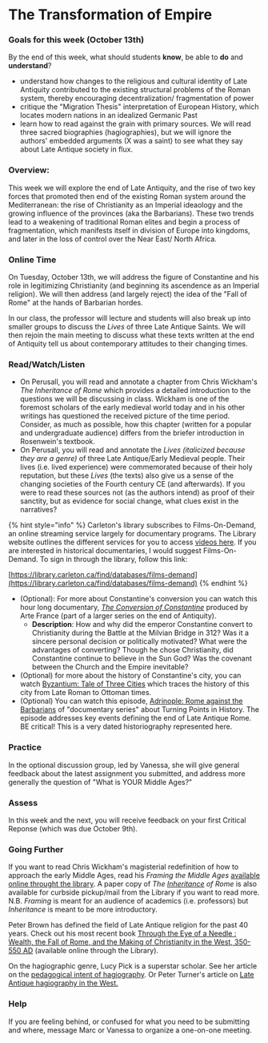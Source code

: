 # The Transformation of Empire

### Goals for this week \(October 13th\)

By the end of this week, what should students **know**, be able to **do** and **understand**?

* understand how changes to the religious and cultural identity of Late Antiquity contributed to the existing structural problems of the Roman system, thereby encouraging decentralization/ fragmentation of power
* critique the "Migration Thesis" interpretation of European History, which locates modern nations in an idealized Germanic Past
* learn how to read against the grain with primary sources. We will read three sacred biographies \(hagiographies\), but we will ignore the authors' embedded arguments \(X was a saint\) to see what they say about Late Antique society in flux. 

### Overview:

This week we will explore the end of Late Antiquity, and the rise of two key forces that promoted then end of the existing Roman system around the Mediterranean: the rise of Christianity as an Imperial ideaology and the growing influence of the provinces \(aka the Barbarians\). These two trends lead to a weakening of traditional Roman elites and begin a process of fragmentation, which manifests itself  in division of Europe into kingdoms, and later in the loss of control over the Near East/ North Africa. 

### **Online Time**

On Tuesday, October 13th, we will address the figure of Constantine and his role in legitimizing Christianity \(and beginning its ascendence as an Imperial religion\). We will then address \(and largely reject\) the idea of the "Fall of Rome" at the hands of Barbarian hordes.

In our class, the professor will lecture and students will also break up into smaller groups to discuss the _Lives_ of three Late Antique Saints. We will then rejoin the main meeting to discuss what these texts written at the end of Antiquity tell us about contemporary attitudes to their changing times. 

### Read/Watch/Listen

* On Perusall, you will read and annotate a chapter from Chris Wickham's _The Inheritance of Rome_ which provides a detailed introduction to the questions we will be discussing in class. Wickham is one of the foremost scholars of the early medieval world today and in his other writings has questioned the received picture of the time period. Consider, as much as possible, how this chapter \(written for a popular and undergraduate audience\) differs from the briefer introduction in Rosenwein's textbook. 
* On Perusall, you will read and annotate the _Lives \(italicized because they are a genre\)_ of three Late Antique/Early Medieval people. Their lives \(i.e. lived experience\) were commemorated because of their holy reputation, but these _Lives_ \(the texts\) also give us a sense of the changing societies of the Fourth century CE \(and afterwards\). If you were to read these sources not \(as the authors intend\) as proof of their sanctity, but as evidence for social change, what clues exist in the narratives?

{% hint style="info" %}
Carleton's library subscribes to Films-On-Demand, an online streaming service largely for documentary programs. The Library website outlines the different services for you to access [videos here](https://library.carleton.ca/find/videos). If you are interested in historical documentaries, I would suggest Films-On-Demand. To sign in through the library, follow this link: 

[https://library.carleton.ca/find/databases/films-demand](https://library.carleton.ca/find/databases/films-demand)
{% endhint %}

* \(Optional\): For more about Constantine's conversion you can watch this hour long documentary, [_The Conversion of Constantine_](http://proxy.library.carleton.ca/login?url=https://fod.infobase.com/PortalPlaylists.aspx?wID=104730&xtid=114960) produced by Arte France \(part of a larger series on the end of Antiquity\). 
  * **Description**: How and why did the emperor Constantine convert to Christianity during the Battle at the Milvian Bridge in 312? Was it a sincere personal decision or politically motivated? What were the advantages of converting? Though he chose Christianity, did Constantine continue to believe in the Sun God? Was the covenant between the Church and the Empire inevitable?
* \(Optional\) for more about the history of Constantine's city, you can watch [Byzantium: Tale of Three Cities](http://proxy.library.carleton.ca/login?url=https://fod.infobase.com/PortalPlaylists.aspx?seriesID=65390&wID=104730) which traces the history of this city from Late Roman to Ottoman times. 
* \(Optional\) You can watch this episode, [Adrinople: Rome against the Barbarians](https://fod-infobase-com.proxy.library.carleton.ca/p_ViewVideo.aspx?xtid=145601&tScript=0#) of "documentary series" about Turning Points in History. The episode addresses key events defining the end of Late Antique Rome. BE critical! This is a very dated historiography represented here. 

### Practice

In the optional discussion group, led by Vanessa, she will give general feedback about the latest assignment you submitted, and address more generally the question of "What is YOUR Middle Ages?"

### **Assess** 

In this week and the next, you will receive feedback on your first Critical Reponse \(which was due October 9th\). 

### Going Further

If you want to read Chris Wickham's magisterial redefinition of how to approach the early Middle Ages, read his _Framing the Middle Ages_ [available online throught the library](https://ocul-crl.primo.exlibrisgroup.com/permalink/01OCUL_CRL/1gorbd6/alma991022743263905153). A paper copy of _The_ [_Inheritance_](https://ocul-crl.primo.exlibrisgroup.com/permalink/01OCUL_CRL/1gorbd6/alma991001791629705153) _of Rome_ is also available for curbside pickup/mail from the Library if you want to read more. N.B. _Framing_ is meant for an audience of academics \(i.e. professors\) but _Inheritance_ is meant to be more introductory.  

Peter Brown has defined the field of Late Antique religion for the past 40 years. Check out his most recent book [Through the Eye of a Needle : Wealth, the Fall of Rome, and the Making of Christianity in the West, 350-550 AD](https://ocul-crl.primo.exlibrisgroup.com/discovery/fulldisplay?docid=alma991022691195005153&context=L&vid=01OCUL_CRL:CRL_DEFAULT&lang=en&search_scope=MyInst_and_CI&adaptor=Local%20Search%20Engine&tab=Everything&query=any,contains,Peter%20Brown&offset=0) \(available online through the Library\). 

On the hagiographic genre, Lucy Pick is a superstar scholar. See her article on the [pedagogical intent of hagiography](https://ocul-crl.primo.exlibrisgroup.com/permalink/01OCUL_CRL/1vru3a1/cdi_crossref_primary_10_1017_stc_2018_13). Or Peter Turner's article on [Late Antique hagiography in the West.](https://ocul-crl.primo.exlibrisgroup.com/permalink/01OCUL_CRL/1vru3a1/cdi_crossref_primary_10_1017_S042420840000084X)  

### **Help**

 If you are feeling behind, or confused for what you need to be submitting and where, message Marc or Vanessa to organize a one-on-one meeting. 

